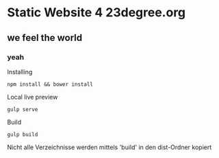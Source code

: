 # Static Website 4 23degree.org
## we feel the world
### yeah

Installing

` npm install && bower install `

Local live preview

` gulp serve `

Build

` gulp build `

Nicht alle Verzeichnisse werden mittels 'build' in den dist-Ordner kopiert
